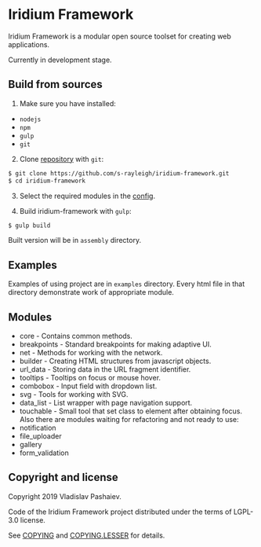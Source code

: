 # Iridium Framework
Iridium Framework is a modular open source toolset for creating web applications.

Currently in development stage.
## Build from sources
1. Make sure you have installed:
* `nodejs`
* `npm`
* `gulp`
* `git`
2. Clone [repository] with `git`:
```sh
$ git clone https://github.com/s-rayleigh/iridium-framework.git
$ cd iridium-framework
```
[repository]: https://github.com/s-rayleigh/iridium-framework

3. Select the required modules in the [config](config.js).

4. Build iridium-framework with `gulp`:
```sh
$ gulp build
```
Built version will be in `assembly` directory.
## Examples
Examples of using project are in `examples` directory. Every html file in that directory demonstrate work of appropriate module.
## Modules
* core - Contains common methods.
* breakpoints - Standard breakpoints for making adaptive UI.
* net - Methods for working with the network.
* builder - Creating HTML structures from javascript objects.
* url_data - Storing data in the URL fragment identifier.
* tooltips - Tooltips on focus or mouse hover.
* combobox - Input field with dropdown list.
* svg - Tools for working with SVG.
* data_list - List wrapper with page navigation support.
* touchable - Small tool that set class to element after obtaining focus.
Also there are modules waiting for refactoring and not ready to use:
* notification
* file_uploader
* gallery
* form_validation
## Copyright and license
Copyright 2019 Vladislav Pashaiev.

Code of the Iridium Framework project distributed under the terms of LGPL-3.0 license.

See [COPYING](COPYING) and [COPYING.LESSER](COPYING.LESSER) for details.